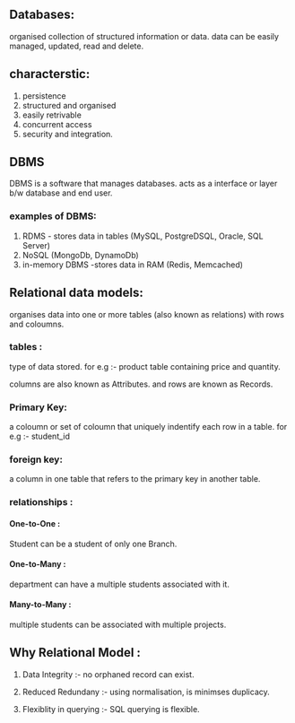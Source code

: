 ## Databases:

organised collection of structured information or data. data can be easily managed, updated, read and delete.

## characterstic:

1. persistence
2. structured and organised
3. easily retrivable
4. concurrent access
5. security and integration.

## DBMS

DBMS is a software that manages databases.
acts as a interface or layer b/w database and end user.

### examples of DBMS:

1. RDMS - stores data in tables (MySQL, PostgreDSQL, Oracle, SQL Server)
2. NoSQL (MongoDb, DynamoDb)
3. in-memory DBMS -stores data in RAM (Redis, Memcached)

## Relational data models:

organises data into one or more tables (also known as relations) with rows and coloumns.

### tables :

type of data stored. for e.g :- product table containing price and quantity.

columns are also known as Attributes.
and rows are known as Records.

### Primary Key:

a coloumn or set of coloumn that uniquely indentify each row in a table. for e.g :- student_id

### foreign key:

a column in one table that refers to the primary key in another table.

### relationships :

#### One-to-One :

Student can be a student of only one Branch.

#### One-to-Many :

department can have a multiple students associated with it.

#### Many-to-Many :

multiple students can be associated with multiple projects.

## Why Relational Model :

1. Data Integrity :- no orphaned record can exist.

2. Reduced Redundany :- using normalisation, is minimses duplicacy.

3. Flexiblity in querying :-
   SQL querying is flexible.
